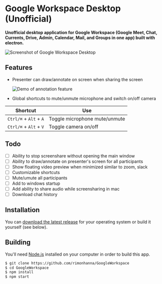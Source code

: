 # Google Workspace Desktop (Unofficial)

**Unofficial desktop application for Google Workspace (Google Meet, Chat, Currents, Drive, Admin, Calendar, Mail, and Groups in one app) built with electron.**

![Screenshot of Google Workspace Desktop](.....jpg)

## Features

- Presenter can draw/annotate on screen when sharing the screen

  ![Demo of annotation feature](....gif)

- Global shortcuts to mute/unmute microphone and switch on/off camera

| Shortcut               | Use                           |
| ---------------------- | ----------------------------- |
| `Ctrl/⌘` + `Alt` + `A` | Toggle microphone mute/unmute |
| `Ctrl/⌘` + `Alt` + `V` | Toggle camera on/off          |

## Todo

- [ ] Ability to stop screenshare without opening the main window
- [ ] Ability to draw/annotate on presenter's screen for all participants
- [ ] Show floating video preview when minimized similar to zoom, slack
- [ ] Customizable shortcuts
- [ ] Mute/umute all participants
- [ ] Add to windows startup
- [ ] Add ability to share audio while screensharing in mac
- [ ] Download chat history

## Installation

You can [download the latest release](https://github.com/rimonhanna/GoogleWorkspace/releases) for your operating system or build it yourself (see below).

## Building

You'll need [Node.js](https://nodejs.org) installed on your computer in order to build this app.

```bash
$ git clone https://github.com/rimonhanna/GoogleWorkspace
$ cd GoogleWorkspace
$ npm install
$ npm start
```
